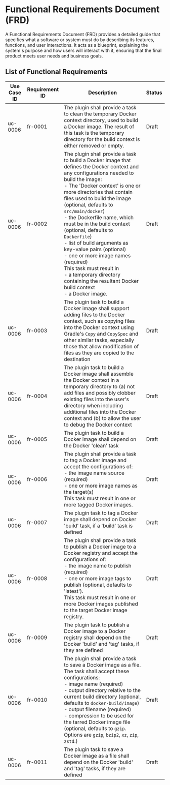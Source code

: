 # Functional Requirements Document (FRD)

A Functional Requirements Document (FRD) provides a detailed guide that specifies what a software or system must do by 
describing its features, functions, and user interactions. It acts as a blueprint, explaining the system's purpose and 
how users will interact with it, ensuring that the final product meets user needs and business goals.

## List of Functional Requirements

| Use Case ID | Requirement ID | Description                                                                                                                                                                                                                                                                                                                                                                                                                                                                                                                                                                                                               | Status |
|-------------|----------------|---------------------------------------------------------------------------------------------------------------------------------------------------------------------------------------------------------------------------------------------------------------------------------------------------------------------------------------------------------------------------------------------------------------------------------------------------------------------------------------------------------------------------------------------------------------------------------------------------------------------------|--------|
| uc-0006     | fr-0001        | The plugin shall provide a task to clean the temporary Docker context directory, used to build a Docker image.  The result of this task is the temporary directory for the build context is either removed or empty.                                                                                                                                                                                                                                                                                                                                                                                                      | Draft  |
| uc-0006     | fr-0002        | The plugin shall provide a task to build a Docker image that defines the Docker context and any configurations needed to build the image:<br/>- The 'Docker context' is one or more directories that contain files used to build the image (optional, defaults to `src/main/docker`)<br/>- the Dockerfile name, which must be in the build context (optional, defaults to `Dockerfile`)<br/>- list of build arguments as key-value pairs (optional)<br/>- one or more image names (required)<br/>This task must result in<br/>- a temporary directory containing the resultant Docker build context<br/>- a Docker image. | Draft  |
| uc-0006     | fr-0003        | The plugin task to build a Docker image shall support adding files to the Docker context, such as copying files into the Docker context using Gradle's `Copy` and `CopySpec` and other similar tasks, especially those that allow modification of files as they are copied to the destination                                                                                                                                                                                                                                                                                                                             | Draft  |
| uc-0006     | fr-0004        | The plugin task to build a Docker image shall assemble the Docker context in a temporary directory to (a) not add files and possibly clobber existing files into the user's directory when including additional files into the Docker context and (b) to allow the user to debug the Docker context                                                                                                                                                                                                                                                                                                                       | Draft  |
| uc-0006     | fr-0005        | The plugin task to build a Docker image shall depend on the Docker 'clean' task                                                                                                                                                                                                                                                                                                                                                                                                                                                                                                                                           | Draft  |
| uc-0006     | fr-0006        | The plugin shall provide a task to tag a Docker image and accept the configurations of:<br/>- the image name source (required)<br/>- one or more image names as the target(s)<br/>This task must result in one or more tagged Docker images.                                                                                                                                                                                                                                                                                                                                                                              | Draft  |
| uc-0006     | fr-0007        | The plugin task to tag a Docker image shall depend on Docker 'build' task, if a 'build' task is defined                                                                                                                                                                                                                                                                                                                                                                                                                                                                                                                   | Draft  |
| uc-0006     | fr-0008        | The plugin shall provide a task to publish a Docker image to a Docker registry and accept the configurations of:<br/>- the image name to publish (required)<br/>- one or more image tags to publish (optional, defaults to 'latest').<br/>This task must result in one or more Docker images published to the target Docker image registry.                                                                                                                                                                                                                                                                               | Draft  |
| uc-0006     | fr-0009        | The plugin task to publish a Docker image to a Docker registry shall depend on the Docker 'build' and 'tag' tasks, if they are defined                                                                                                                                                                                                                                                                                                                                                                                                                                                                                    | Draft  |
| uc-0006     | fr-0010        | The plugin shall provide a task to save a Docker image as a file.  The task shall accept these configurations:<br/>- image name (required)<br/>- output directory relative to the current build directory (optional, defaults to `docker-build/image`)<br/>- output filename (required)<br/>- compression to be used for the tarred Docker image file (optional, defaults to `gzip`.  Options are `gzip`, `bzip2`, `xz`, `zip`, `zstd`.)                                                                                                                                                                                  | Draft  |
| uc-0006     | fr-0011        | The plugin task to save a Docker image as a file shall depend on the Docker 'build' and 'tag' tasks, if they are defined                                                                                                                                                                                                                                                                                                                                                                                                                                                                                                  | Draft  |

